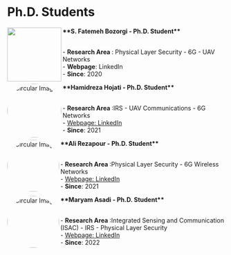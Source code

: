 # **Ph.D. Students**


<p>
  <img src="https://github.com/user-attachments/assets/3f0e89c7-f876-489b-ad7d-180885dc46f0" class="circular-image" align="left" width="125" height="125"><span>  <p><b> **S. Fatemeh Bozorgi - Ph.D. Student**</b></p></span> 
    <br>  <span class="ban2"> - <b> Research Area </b>: Physical Layer Security - 6G - UAV Networks
     <br>  - <b>Webpage</b>: LinkedIn
    <br>  - <b>Since</b>: 2020  </span>
    </p>

<p>
  <img src="https://github.com/user-attachments/assets/caae526a-db29-415a-a286-5fbd36a38aef" alt="Circular Image" style="border-radius: 50%;" align="left" width="125" height="125"><span>  <p><b> **Hamidreza Hojati - Ph.D. Student**</b></p></span> 
    <br>  <span class="ban2"> - <b> Research Area </b>:IRS - UAV Communications - 6G Networks  
    <br> - <a href="https://www.linkedin.com/in/hamidreza-hojjati-a992641b1">   Webpage: LinkedIn </a>
    <br>  - <b>Since</b>: 2021  </span>
    </p>

<p>
  <img src="https://github.com/user-attachments/assets/be17bb53-8b33-4d5b-8936-e81fce60b93c" alt="Circular Image" style="border-radius: 50%;" align="left" width="120" height="120"><span>  <p><b> **Ali Rezapour - Ph.D. Student**</b></p></span> 
    <br>  <span class="ban2"> - <b> Research Area </b>:Physical Layer Security - 6G Wireless Networks  
    <br> - <a href="http://www.linkedin.com/in/ali-rezapour1">   Webpage: LinkedIn </a>
    <br>  - <b>Since</b>: 2021  </span>
    </p>

<p>
  <img src="https://github.com/user-attachments/assets/e2734867-e269-4575-a92e-57dd611d68f6" alt="Circular Image" style="border-radius: 50%;" align="left" width="120" height="120"><span>  <p><b> **Maryam Asadi - Ph.D. Student**</b></p></span> 
    <br>  <span class="ban2"> - <b> Research Area </b>:Integrated Sensing and Communication (ISAC) - IRS - Physical Layer Security  
    <br> - <a href="https://www.linkedin.com/in/maryam-asadi-38665923a">   Webpage: LinkedIn </a>
    <br> - <b>Since</b>: 2022 </span>
    </p>
    
